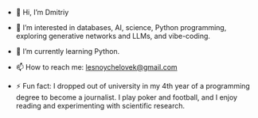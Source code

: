
- 👋 Hi, I’m Dmitriy

- 👀 I’m interested in databases, AI, science, Python programming, exploring generative networks and LLMs, and vibe-coding.

- 🌱 I’m currently learning Python.

- 📫 How to reach me: lesnoychelovek@gmail.com


- ⚡ Fun fact: I dropped out of university in my 4th year of a programming degree to become a journalist. I play poker and football, and I enjoy reading and experimenting with scientific research.
